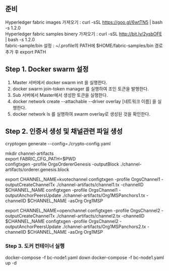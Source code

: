## 준비
 Hyperledger fabric images 가져오기 : curl -sSL https://goo.gl/6wtTN5 | bash -s 1.2.0 <br>
 Hyperledger fabric samples binery 가져오기 : curl -sSL http://bit.ly/2ysbOFE | bash -s 1.2.0 <br>
 fabric-sample/bin 설정 : ~/.profile의 PATH에 $HOME/fabric-samples/bin 경로 추가 후 export PATH
 
## Step 1. Docker swarm 설정

1. Master 서버에서 docker swarm init 을 실행한다.
2. docker swarm join-token manager 를 실행하여 조인 토큰을 발행한다.
3. Sub 서버에서 Master에서 생성한 토큰을 실행한다.
4. docker network create --attachable --driver overlay [네트워크 이름] 을 실행한다.
5. docker network ls 를 실행하여 swarm overlay로 생성된 것을 확인한다.

## Step 2. 인증서 생성 및 채널관련 파일 생성 

cryptogen generate --config=./crypto-config.yaml

mkdir channel-artifacts <br>
export FABRIC_CFG_PATH=$PWD <br>
configtxgen -profile OrgsOrdererGenesis -outputBlock ./channel-artifacts/orderer.genesis.block

export CHANNEL_NAME=kvotechannel
configtxgen -profile OrgsChannel1 -outputCreateChannelTx ./channel-artifacts/channel1.tx -channelID $CHANNEL_NAME
configtxgen -profile OrgsChannel1 -outputAnchorPeersUpdate ./channel-artifacts/Org1MSPanchors1.tx -channelID $CHANNEL_NAME -asOrg Org1MSP


export CHANNEL_NAME=openchannel
configtxgen -profile OrgsChannel2 -outputCreateChannelTx ./channel-artifacts/channel2.tx -channelID $CHANNEL_NAME
configtxgen -profile OrgsChannel2 -outputAnchorPeersUpdate ./channel-artifacts/Org1MSPanchors2.tx -channelID $CHANNEL_NAME -asOrg Org1MSP


### Step 3. 도커 컨테이너 실행
docker-compose -f bc-node1.yaml down
docker-compose -f bc-node1.yaml up -d
